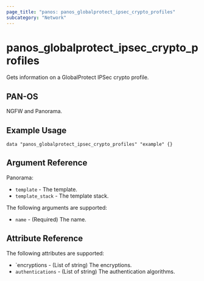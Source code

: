 ```yaml
---
page_title: "panos: panos_globalprotect_ipsec_crypto_profiles"
subcategory: "Network"
---
```


# panos_globalprotect_ipsec_crypto_profiles

Gets information on a GlobalProtect IPSec crypto profile.


## PAN-OS

NGFW and Panorama.


## Example Usage

```hcl
data "panos_globalprotect_ipsec_crypto_profiles" "example" {}
```


## Argument Reference

Panorama:

* `template` - The template.
* `template_stack` - The template stack.

The following arguments are supported:

* `name` - (Required) The name.


## Attribute Reference

The following attributes are supported:

* `encryptions - (List of string) The encryptions.
* `authentications` - (List of string) The authentication algorithms.

